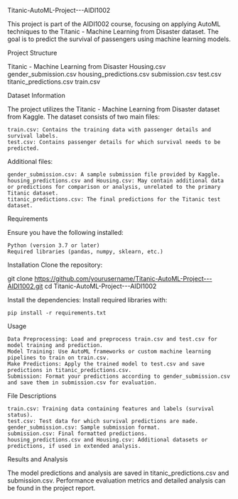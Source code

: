 Titanic-AutoML-Project---AIDI1002

This project is part of the AIDI1002 course, focusing on applying AutoML techniques to the Titanic - Machine Learning from Disaster dataset. The goal is to predict the survival of passengers using machine learning models.

Project Structure

Titanic - Machine Learning from Disaster
Housing.csv 
gender_submission.csv
housing_predictions.csv
submission.csv 
test.csv 
titanic_predictions.csv 
train.csv 

Dataset Information

The project utilizes the Titanic - Machine Learning from Disaster dataset from Kaggle. The dataset consists of two main files:

    train.csv: Contains the training data with passenger details and survival labels.
    test.csv: Contains passenger details for which survival needs to be predicted.

Additional files:

    gender_submission.csv: A sample submission file provided by Kaggle.
    housing_predictions.csv and Housing.csv: May contain additional data or predictions for comparison or analysis, unrelated to the primary Titanic dataset.
    titanic_predictions.csv: The final predictions for the Titanic test dataset.

Requirements

Ensure you have the following installed:

    Python (version 3.7 or later)
    Required libraries (pandas, numpy, sklearn, etc.)

Installation
Clone the repository:

git clone https://github.com/yourusername/Titanic-AutoML-Project---AIDI1002.git
cd Titanic-AutoML-Project---AIDI1002

Install the dependencies: Install required libraries with:

    pip install -r requirements.txt

Usage

    Data Preprocessing: Load and preprocess train.csv and test.csv for model training and prediction.
    Model Training: Use AutoML frameworks or custom machine learning pipelines to train on train.csv.
    Make Predictions: Apply the trained model to test.csv and save predictions in titanic_predictions.csv.
    Submission: Format your predictions according to gender_submission.csv and save them in submission.csv for evaluation.

File Descriptions

    train.csv: Training data containing features and labels (survival status).
    test.csv: Test data for which survival predictions are made.
    gender_submission.csv: Sample submission format.
    submission.csv: Final formatted predictions.
    housing_predictions.csv and Housing.csv: Additional datasets or predictions, if used in extended analysis.

Results and Analysis

The model predictions and analysis are saved in titanic_predictions.csv and submission.csv. Performance evaluation metrics and detailed analysis can be found in the project report. 
